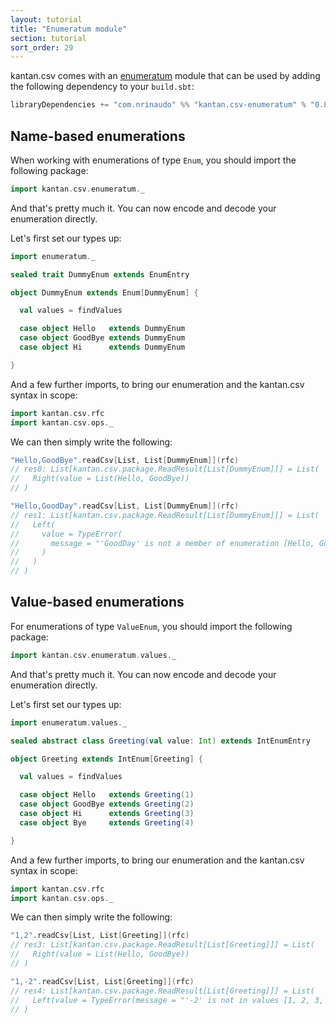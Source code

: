 ```yaml
---
layout: tutorial
title: "Enumeratum module"
section: tutorial
sort_order: 29
---
```

kantan.csv comes with an [enumeratum](https://github.com/lloydmeta/enumeratum) module that can be used
by adding the following dependency to your `build.sbt`:

```scala
libraryDependencies += "com.nrinaudo" %% "kantan.csv-enumeratum" % "0.8.0"
```

## Name-based enumerations

When working with enumerations of type `Enum`, you should import the following package:

```scala
import kantan.csv.enumeratum._
```

And that's pretty much it. You can now encode and decode your enumeration directly.

Let's first set our types up:

```scala
import enumeratum._

sealed trait DummyEnum extends EnumEntry

object DummyEnum extends Enum[DummyEnum] {

  val values = findValues

  case object Hello   extends DummyEnum
  case object GoodBye extends DummyEnum
  case object Hi      extends DummyEnum

}
```

And a few further imports, to bring our enumeration and the kantan.csv syntax in scope:

```scala
import kantan.csv.rfc
import kantan.csv.ops._
```


We can then simply write the following:

```scala
"Hello,GoodBye".readCsv[List, List[DummyEnum]](rfc)
// res0: List[kantan.csv.package.ReadResult[List[DummyEnum]]] = List(
//   Right(value = List(Hello, GoodBye))
// )

"Hello,GoodDay".readCsv[List, List[DummyEnum]](rfc)
// res1: List[kantan.csv.package.ReadResult[List[DummyEnum]]] = List(
//   Left(
//     value = TypeError(
//       message = "'GoodDay' is not a member of enumeration [Hello, GoodBye, Hi]"
//     )
//   )
// )
```



## Value-based enumerations

For enumerations of type `ValueEnum`, you should import the following package:

```scala
import kantan.csv.enumeratum.values._
```

And that's pretty much it. You can now encode and decode your enumeration directly.

Let's first set our types up:

```scala
import enumeratum.values._

sealed abstract class Greeting(val value: Int) extends IntEnumEntry

object Greeting extends IntEnum[Greeting] {

  val values = findValues

  case object Hello   extends Greeting(1)
  case object GoodBye extends Greeting(2)
  case object Hi      extends Greeting(3)
  case object Bye     extends Greeting(4)

}
```

And a few further imports, to bring our enumeration and the kantan.csv syntax in scope:

```scala
import kantan.csv.rfc
import kantan.csv.ops._
```

We can then simply write the following:

```scala
"1,2".readCsv[List, List[Greeting]](rfc)
// res3: List[kantan.csv.package.ReadResult[List[Greeting]]] = List(
//   Right(value = List(Hello, GoodBye))
// )

"1,-2".readCsv[List, List[Greeting]](rfc)
// res4: List[kantan.csv.package.ReadResult[List[Greeting]]] = List(
//   Left(value = TypeError(message = "'-2' is not in values [1, 2, 3, 4]"))
// )
```
